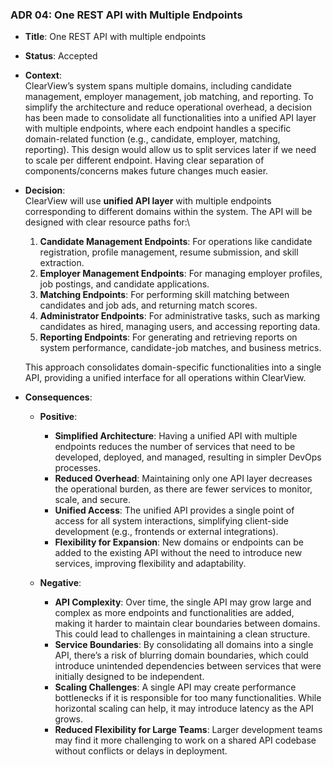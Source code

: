 ### ADR 04: One REST API with Multiple Endpoints

- **Title**: One REST API with multiple endpoints
- **Status**: Accepted
- **Context**:  
    ClearView’s system spans multiple domains, including candidate management, employer management, job matching, and reporting. To simplify the architecture and reduce operational overhead, a decision has been made to consolidate all functionalities into a unified API layer with multiple endpoints, where each endpoint handles a specific domain-related function (e.g., candidate, employer, matching, reporting).
    This design would allow us to split services later if we need to scale per different endpoint. Having clear separation of components/concerns makes future changes much easier.

- **Decision**:  
    ClearView will use **unified API layer** with multiple endpoints corresponding to different domains within the system. The API will be designed with clear resource paths for:\
  1. **Candidate Management Endpoints**: For operations like candidate registration, profile management, resume submission, and skill extraction.
  2. **Employer Management Endpoints**: For managing employer profiles, job postings, and candidate applications.
  3. **Matching Endpoints**: For performing skill matching between candidates and job ads, and returning match scores.
  4. **Administrator Endpoints**: For administrative tasks, such as marking candidates as hired, managing users, and accessing reporting data.
  5. **Reporting Endpoints**: For generating and retrieving reports on system performance, candidate-job matches, and business metrics.

  This approach consolidates domain-specific functionalities into a single API, providing a unified interface for all operations within ClearView.

- **Consequences**:
  - **Positive**:
    - **Simplified Architecture**: Having a unified API with multiple endpoints reduces the number of services that need to be developed, deployed, and managed, resulting in simpler DevOps processes.
    - **Reduced Overhead**: Maintaining only one API layer decreases the operational burden, as there are fewer services to monitor, scale, and secure.
    - **Unified Access**: The unified API provides a single point of access for all system interactions, simplifying client-side development (e.g., frontends or external integrations).
    - **Flexibility for Expansion**: New domains or endpoints can be added to the existing API without the need to introduce new services, improving flexibility and adaptability.

  - **Negative**:
    - **API Complexity**: Over time, the single API may grow large and complex as more endpoints and functionalities are added, making it harder to maintain clear boundaries between domains. This could lead to challenges in maintaining a clean structure.
    - **Service Boundaries**: By consolidating all domains into a single API, there’s a risk of blurring domain boundaries, which could introduce unintended dependencies between services that were initially designed to be independent.
    - **Scaling Challenges**:  A single API may create performance bottlenecks if it is responsible for too many functionalities. While horizontal scaling can help, it may introduce latency as the API grows.
    - **Reduced Flexibility for Large Teams**: Larger development teams may find it more challenging to work on a shared API codebase without conflicts or delays in deployment.